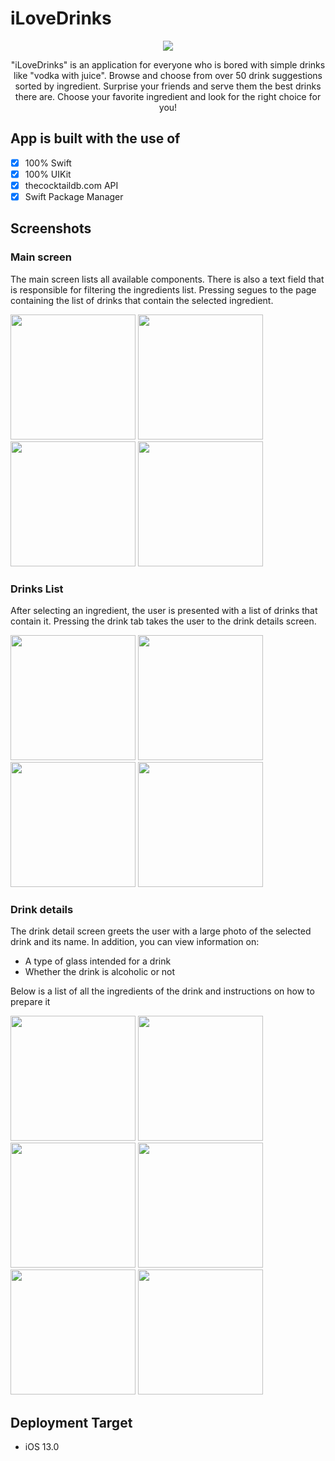 # iLoveDrinks

<p align="center">
    <img src="https://github.com/ogrodowski-tomasz/DrinkShowcase/blob/master/DrinkShowcase/Resources/Assets.xcassets/AppIcon.appiconset/ipadSpotlight80.png">
    <p align="center">
      "iLoveDrinks" is an application for everyone who is bored with simple drinks like "vodka with juice". Browse and choose from over 50 drink suggestions sorted by ingredient. Surprise your friends and serve them the best drinks there are. Choose your favorite ingredient and look for the right choice for you!
  </p>
</p>

## App is built with the use of

- [x] 100% Swift
- [x] 100% UIKit
- [x] thecocktaildb.com API
- [x] Swift Package Manager

## Screenshots

### Main screen

The main screen lists all available components. There is also a text field that is responsible for filtering the ingredients list. Pressing segues to the page containing the list of drinks that contain the selected ingredient.

<p align="leading">
    <img src="https://github.com/ogrodowski-tomasz/DrinkShowcase/blob/master/Screenshots/Simulator%20Screen%20Shot%20-%20iPhone%2012%20Pro%20-%202022-10-18%20at%2019.12.18.png" width="200">
    <img src="https://github.com/ogrodowski-tomasz/DrinkShowcase/blob/master/Screenshots/Simulator%20Screen%20Shot%20-%20iPhone%2012%20Pro%20-%202022-10-18%20at%2019.12.23.png" width="200">
    <img src="https://github.com/ogrodowski-tomasz/DrinkShowcase/blob/master/Screenshots/Simulator%20Screen%20Shot%20-%20iPhone%2012%20Pro%20-%202022-10-20%20at%2011.22.48.png" width="200">
    <img src="https://github.com/ogrodowski-tomasz/DrinkShowcase/blob/master/Screenshots/Simulator%20Screen%20Shot%20-%20iPhone%2012%20Pro%20-%202022-10-20%20at%2011.22.52.png" width="200">
</p>

### Drinks List

After selecting an ingredient, the user is presented with a list of drinks that contain it. Pressing the drink tab takes the user to the drink details screen.

<p align="leading">
    <img src="https://github.com/ogrodowski-tomasz/DrinkShowcase/blob/master/Screenshots/Simulator%20Screen%20Shot%20-%20iPhone%2012%20Pro%20-%202022-10-18%20at%2019.12.28.png" width="200">
    <img src="https://github.com/ogrodowski-tomasz/DrinkShowcase/blob/master/Screenshots/Simulator%20Screen%20Shot%20-%20iPhone%2012%20Pro%20-%202022-10-20%20at%2011.22.57.png" width="200">
    <img src="https://github.com/ogrodowski-tomasz/DrinkShowcase/blob/master/Screenshots/Simulator%20Screen%20Shot%20-%20iPhone%2012%20Pro%20-%202022-10-20%20at%2011.23.01.png" width="200">
    <img src="https://github.com/ogrodowski-tomasz/DrinkShowcase/blob/master/Screenshots/Simulator%20Screen%20Shot%20-%20iPhone%2012%20Pro%20-%202022-10-20%20at%2011.23.09.png" width="200">
</p>


### Drink details

The drink detail screen greets the user with a large photo of the selected drink and its name. In addition, you can view information on:
- A type of glass intended for a drink
- Whether the drink is alcoholic or not

Below is a list of all the ingredients of the drink and instructions on how to prepare it

<p align="leading">
    <img src="https://github.com/ogrodowski-tomasz/DrinkShowcase/blob/master/Screenshots/Simulator%20Screen%20Shot%20-%20iPhone%2012%20Pro%20-%202022-10-18%20at%2019.12.50.png" width="200">
    <img src="https://github.com/ogrodowski-tomasz/DrinkShowcase/blob/master/Screenshots/Simulator%20Screen%20Shot%20-%20iPhone%2012%20Pro%20-%202022-10-18%20at%2019.12.54.png" width="200">
    <img src="https://github.com/ogrodowski-tomasz/DrinkShowcase/blob/master/Screenshots/Simulator%20Screen%20Shot%20-%20iPhone%2012%20Pro%20-%202022-10-18%20at%2019.24.13.png" width="200">
    <img src="https://github.com/ogrodowski-tomasz/DrinkShowcase/blob/master/Screenshots/Simulator%20Screen%20Shot%20-%20iPhone%2012%20Pro%20-%202022-10-18%20at%2019.24.20.png" width="200">
    <img src="https://github.com/ogrodowski-tomasz/DrinkShowcase/blob/master/Screenshots/Simulator%20Screen%20Shot%20-%20iPhone%2012%20Pro%20-%202022-10-18%20at%2019.24.28.png" width="200">
        <img src="https://github.com/ogrodowski-tomasz/DrinkShowcase/blob/master/Screenshots/Simulator%20Screen%20Shot%20-%20iPhone%2012%20Pro%20-%202022-10-18%20at%2019.24.31.png" width="200">
</p>

## Deployment Target
- iOS 13.0
 
